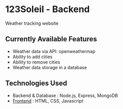 # 123Soleil - Backend

Weather tracking website

## Currently Available Features
- Weather data via API: openweathermap
- Ability to add cities
- Ability to remove cities
- Weather data storage in a database

## Technologies Used
- Backend & Database : Node.js, Express, MongoDB
- [Frontend](https://github.com/ManuPuyuelo/123soleil-frontend) : HTML, CSS, Javascript
